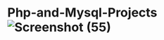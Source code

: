 # Php-and-Mysql-Projects![Screenshot (55)](https://user-images.githubusercontent.com/88532722/224528756-f1402242-7645-4471-8edc-307438b01936.png)
